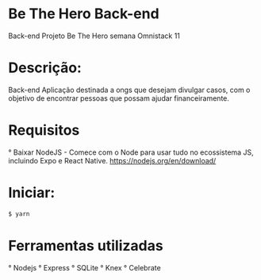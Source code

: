 # Be The Hero Back-end
Back-end Projeto Be The Hero semana Omnistack 11

# Descrição:

Back-end Aplicação destinada a ongs que desejam divulgar casos, com o objetivo de encontrar pessoas que possam ajudar financeiramente.

# Requisitos

° Baixar NodeJS - Comece com o Node para usar tudo no ecossistema JS, incluindo Expo e React Native.
    https://nodejs.org/en/download/
 

# Iniciar:

```sh
$ yarn
```

# Ferramentas utilizadas 

° Nodejs
° Express
° SQLite
° Knex
° Celebrate
